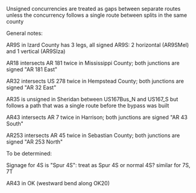 Unsigned concurrencies are treated as gaps between separate routes unless the concurrency follows a single route between splits in the same county

General notes:

AR9S in Izard County has 3 legs, all signed AR9S: 2 horizontal (AR9SMel) and 1 vertical (AR9SIza)

AR18 intersects AR 181 twice in Mississippi County; both junctions are signed "AR 181 East"

AR32 intersects US 278 twice in Hempstead County; both junctions are signed "AR 32 East"

AR35 is unsigned in Sheridan between US167Bus_N and US167_S but follows a path that was a single route before the bypass was built

AR43 intersects AR 7 twice in Harrison; both junctions are signed "AR 43 South"

AR253 intersects AR 45 twice in Sebastian County; both junctions are signed "AR 253 North"

To be determined:

Signage for 4S is "Spur 4S": treat as Spur 4S or normal 4S?
similar for 7S, 7T

AR43 in OK (westward bend along OK20)

